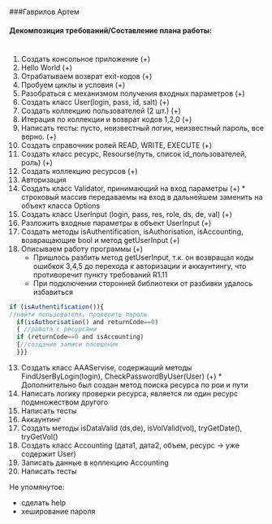 ###Гаврилов Артем

#### Декомпозиция требований/Составление плана работы: <h1>
 1.	Создать консольное приложение (+)
 2.	Hello World (+)
 3.	Отрабатываем возврат exit-кодов (+)
 4. Пробуем циклы и условия	(+)
 5.	Разобраться с механизмом получения входных параметров (+)
 6. Создать класс User(login, pass, id, salt) (+)
 7. Создать коллекцию пользователей (2 шт.) (+)
 8. Итерация по коллекции и возврат кодов 1,2,0 (+)
 9. Написать тесты: пусто, неизвестный логин, неизвестный пароль, все верно. (+)
 10. Создать справочник ролей READ, WRITE, EXECUTE (+)
 11. Создать класс ресурс, Resourse(путь, список id_пользователей, роль) (+)
 12. Создать коллекцию ресурсов (+)
 13. Авторизация
   13. Создать класс Validator, принимающий на вход параметры (+)
      * строковый массив передаваемы на вход в дальнейшем заменить на объект класса Options
   13. Создать класс UserInput (login, pass, res, role, ds, de, val) (+)
   13. Разложить входные параметры в объект UserInput (+)
   13. Создать методы isAuthentification, isAuthorisation, isAccounting, возвращающие bool и метод getUserInput (+)
   13. Описываем работу программы (+)
       * Пришлось разбить метод getUserInput, т.к. он возвращал коды ошибкок 3,4,5 до перехода к авторизации и аккаунтингу, что противоречит пункту требований R1.11
       * При подключении сторонней библиотеки от разбивки удалось избавиться
   ```javascript
   if (isAuthentification()){
   //найти пользователя, проверить пароль
     if(isAuthorisation() and returnCode==0)
     { //работа с ресурсами
     if (returnCode==0 and isAccounting)
     {//создание записи посещения
     }}}
   ```
   13. Создать класс AAAServise, содержащий методы FindUserByLogin(login), CheckPasswordByUser(User) (+)
      * Дополнительно был создан метод поиска ресурса по рои и пути
   13. Написать логику проверки ресурса, является ли один ресурс подмножеством другого
   13. Написать тесты
 14. Аккаунтинг
   14. Создать методы isDataValid (ds,de), isVolValid(vol), tryGetDate(), tryGetVol() 
   14. Создать класс Accounting (дата1, дата2, объем, ресурс -> уже содержит User)
   14. Записать данные в коллекцию Accounting
   14. Написать тесты

Не упомянутое:
* сделать help
* хеширование пароля
